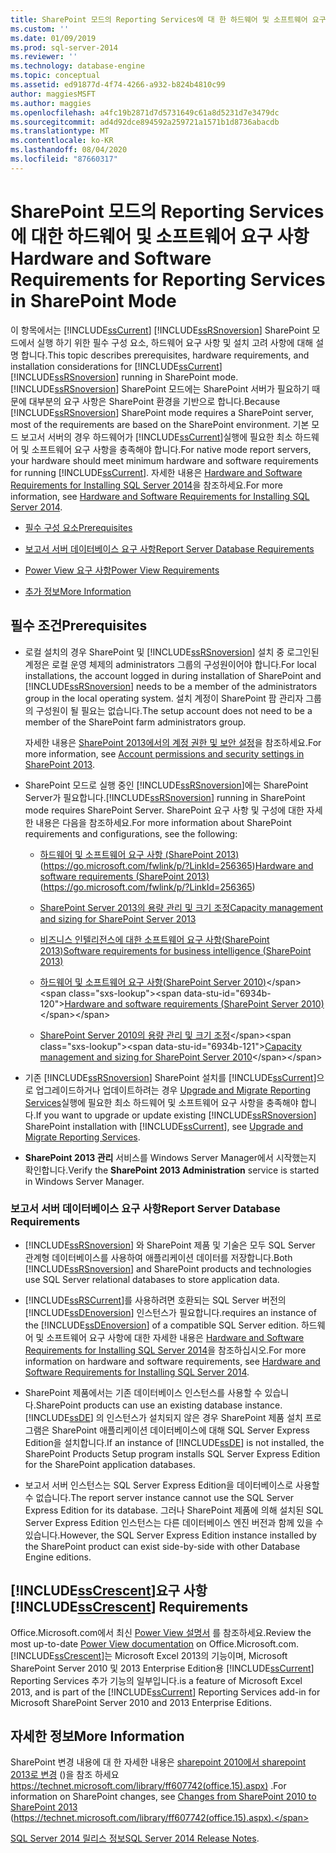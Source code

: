 ```yaml
---
title: SharePoint 모드의 Reporting Services에 대 한 하드웨어 및 소프트웨어 요구 사항 | Microsoft Docs
ms.custom: ''
ms.date: 01/09/2019
ms.prod: sql-server-2014
ms.reviewer: ''
ms.technology: database-engine
ms.topic: conceptual
ms.assetid: ed91877d-4f74-4266-a932-b824b4810c99
author: maggiesMSFT
ms.author: maggies
ms.openlocfilehash: a4fc19b2871d7d5731649c61a8d5231d7e3479dc
ms.sourcegitcommit: ad4d92dce894592a259721a1571b1d8736abacdb
ms.translationtype: MT
ms.contentlocale: ko-KR
ms.lasthandoff: 08/04/2020
ms.locfileid: "87660317"
---
```

# <a name="hardware-and-software-requirements-for-reporting-services-in-sharepoint-mode"></a><span data-ttu-id="6934b-102">SharePoint 모드의 Reporting Services에 대한 하드웨어 및 소프트웨어 요구 사항</span><span class="sxs-lookup"><span data-stu-id="6934b-102">Hardware and Software Requirements for Reporting Services in SharePoint Mode</span></span>

  <span data-ttu-id="6934b-103">이 항목에서는 [!INCLUDE[ssCurrent](../../includes/sscurrent-md.md)] [!INCLUDE[ssRSnoversion](../../includes/ssrsnoversion-md.md)] SharePoint 모드에서 실행 하기 위한 필수 구성 요소, 하드웨어 요구 사항 및 설치 고려 사항에 대해 설명 합니다.</span><span class="sxs-lookup"><span data-stu-id="6934b-103">This topic describes prerequisites, hardware requirements, and installation considerations for [!INCLUDE[ssCurrent](../../includes/sscurrent-md.md)] [!INCLUDE[ssRSnoversion](../../includes/ssrsnoversion-md.md)] running in SharePoint mode.</span></span> <span data-ttu-id="6934b-104">[!INCLUDE[ssRSnoversion](../../includes/ssrsnoversion-md.md)] SharePoint 모드에는 SharePoint 서버가 필요하기 때문에 대부분의 요구 사항은 SharePoint 환경을 기반으로 합니다.</span><span class="sxs-lookup"><span data-stu-id="6934b-104">Because [!INCLUDE[ssRSnoversion](../../includes/ssrsnoversion-md.md)] SharePoint mode requires a SharePoint server, most of the requirements are based on the SharePoint environment.</span></span> <span data-ttu-id="6934b-105">기본 모드 보고서 서버의 경우 하드웨어가 [!INCLUDE[ssCurrent](../../includes/sscurrent-md.md)]실행에 필요한 최소 하드웨어 및 소프트웨어 요구 사항을 충족해야 합니다.</span><span class="sxs-lookup"><span data-stu-id="6934b-105">For native mode report servers, your hardware should meet minimum hardware and software requirements for running [!INCLUDE[ssCurrent](../../includes/sscurrent-md.md)].</span></span> <span data-ttu-id="6934b-106">자세한 내용은 [Hardware and Software Requirements for Installing SQL Server 2014](hardware-and-software-requirements-for-installing-sql-server.md)을 참조하세요.</span><span class="sxs-lookup"><span data-stu-id="6934b-106">For more information, see [Hardware and Software Requirements for Installing SQL Server 2014](hardware-and-software-requirements-for-installing-sql-server.md).</span></span>  
  
-   [<span data-ttu-id="6934b-107">필수 구성 요소</span><span class="sxs-lookup"><span data-stu-id="6934b-107">Prerequisites</span></span>](#bkmk_prereq)  
  
-   [<span data-ttu-id="6934b-108">보고서 서버 데이터베이스 요구 사항</span><span class="sxs-lookup"><span data-stu-id="6934b-108">Report Server Database Requirements</span></span>](#bkmk_report_server_database)  
  
-   [<span data-ttu-id="6934b-109">Power View 요구 사항</span><span class="sxs-lookup"><span data-stu-id="6934b-109">Power View Requirements</span></span>](#bkmk_powerview)  
  
-   [<span data-ttu-id="6934b-110">추가 정보</span><span class="sxs-lookup"><span data-stu-id="6934b-110">More Information</span></span>](#bkmk_more_information)  
  
##  <a name="prerequisites"></a><a name="bkmk_prereq"></a> <span data-ttu-id="6934b-111">필수 조건</span><span class="sxs-lookup"><span data-stu-id="6934b-111">Prerequisites</span></span>  
  
-   <span data-ttu-id="6934b-112">로컬 설치의 경우 SharePoint 및 [!INCLUDE[ssRSnoversion](../../includes/ssrsnoversion-md.md)] 설치 중 로그인된 계정은 로컬 운영 체제의 administrators 그룹의 구성원이어야 합니다.</span><span class="sxs-lookup"><span data-stu-id="6934b-112">For local installations, the account logged in during installation of SharePoint and [!INCLUDE[ssRSnoversion](../../includes/ssrsnoversion-md.md)] needs to be a member of the administrators group in the local operating system.</span></span> <span data-ttu-id="6934b-113">설치 계정이 SharePoint 팜 관리자 그룹의 구성원이 될 필요는 없습니다.</span><span class="sxs-lookup"><span data-stu-id="6934b-113">The setup account does not need to be a member of the SharePoint farm administrators group.</span></span>  
  
     <span data-ttu-id="6934b-114">자세한 내용은 [SharePoint 2013에서의 계정 권한 및 보안 설정](https://technet.microsoft.com/library/cc678863.aspx)을 참조하세요.</span><span class="sxs-lookup"><span data-stu-id="6934b-114">For more information, see [Account permissions and security settings in SharePoint 2013](https://technet.microsoft.com/library/cc678863.aspx).</span></span>  
  
-   <span data-ttu-id="6934b-115">SharePoint 모드로 실행 중인 [!INCLUDE[ssRSnoversion](../../includes/ssrsnoversion-md.md)]에는 SharePoint Server가 필요합니다.</span><span class="sxs-lookup"><span data-stu-id="6934b-115">[!INCLUDE[ssRSnoversion](../../includes/ssrsnoversion-md.md)] running in SharePoint mode requires SharePoint Server.</span></span> <span data-ttu-id="6934b-116">SharePoint 요구 사항 및 구성에 대한 자세한 내용은 다음을 참조하세요.</span><span class="sxs-lookup"><span data-stu-id="6934b-116">For more information about SharePoint requirements and configurations, see the following:</span></span>  
  
    -   <span data-ttu-id="6934b-117">[하드웨어 및 소프트웨어 요구 사항 (SharePoint 2013)](https://go.microsoft.com/fwlink/p/?LinkId=256365) (https://go.microsoft.com/fwlink/p/?LinkId=256365)</span><span class="sxs-lookup"><span data-stu-id="6934b-117">[Hardware and software requirements (SharePoint 2013)](https://go.microsoft.com/fwlink/p/?LinkId=256365) (https://go.microsoft.com/fwlink/p/?LinkId=256365)</span></span>  
  
    -   [<span data-ttu-id="6934b-118">SharePoint Server 2013의 용량 관리 및 크기 조정</span><span class="sxs-lookup"><span data-stu-id="6934b-118">Capacity management and sizing for SharePoint Server 2013</span></span>](https://technet.microsoft.com/library/cc261700.aspx)  
  
    -   [<span data-ttu-id="6934b-119">비즈니스 인텔리전스에 대한 소프트웨어 요구 사항(SharePoint 2013)</span><span class="sxs-lookup"><span data-stu-id="6934b-119">Software requirements for business intelligence (SharePoint 2013)</span></span>](https://go.microsoft.com/fwlink/p/?LinkId=256367)  
  
    -   <span data-ttu-id="6934b-120">[하드웨어 및 소프트웨어 요구 사항(SharePoint Server 2010)](https://technet.microsoft.com/library/cc262485\(v=office.14\))</span><span class="sxs-lookup"><span data-stu-id="6934b-120">[Hardware and software requirements (SharePoint Server 2010)](https://technet.microsoft.com/library/cc262485\(v=office.14\))</span></span>  
  
    -   <span data-ttu-id="6934b-121">[SharePoint Server 2010의 용량 관리 및 크기 조정](https://technet.microsoft.com/library/cc261700.aspx\(v=office.14\))</span><span class="sxs-lookup"><span data-stu-id="6934b-121">[Capacity management and sizing for SharePoint Server 2010](https://technet.microsoft.com/library/cc261700.aspx\(v=office.14\))</span></span>  
  
-   <span data-ttu-id="6934b-122">기존 [!INCLUDE[ssRSnoversion](../../includes/ssrsnoversion-md.md)] SharePoint 설치를 [!INCLUDE[ssCurrent](../../includes/sscurrent-md.md)]으로 업그레이드하거나 업데이트하려는 경우 [Upgrade and Migrate Reporting Services](../../reporting-services/install-windows/upgrade-and-migrate-reporting-services.md)실행에 필요한 최소 하드웨어 및 소프트웨어 요구 사항을 충족해야 합니다.</span><span class="sxs-lookup"><span data-stu-id="6934b-122">If you want to upgrade or update existing [!INCLUDE[ssRSnoversion](../../includes/ssrsnoversion-md.md)] SharePoint installation with [!INCLUDE[ssCurrent](../../includes/sscurrent-md.md)], see [Upgrade and Migrate Reporting Services](../../reporting-services/install-windows/upgrade-and-migrate-reporting-services.md).</span></span>  
  
-   <span data-ttu-id="6934b-123">**SharePoint 2013 관리** 서비스를 Windows Server Manager에서 시작했는지 확인합니다.</span><span class="sxs-lookup"><span data-stu-id="6934b-123">Verify the **SharePoint 2013 Administration** service is started in Windows Server Manager.</span></span>  
  
###  <a name="report-server-database-requirements"></a><a name="bkmk_report_server_database"></a> <span data-ttu-id="6934b-124">보고서 서버 데이터베이스 요구 사항</span><span class="sxs-lookup"><span data-stu-id="6934b-124">Report Server Database Requirements</span></span>  
  
-   <span data-ttu-id="6934b-125">[!INCLUDE[ssRSnoversion](../../includes/ssrsnoversion-md.md)] 와 SharePoint 제품 및 기술은 모두 SQL Server 관계형 데이터베이스를 사용하여 애플리케이션 데이터를 저장합니다.</span><span class="sxs-lookup"><span data-stu-id="6934b-125">Both [!INCLUDE[ssRSnoversion](../../includes/ssrsnoversion-md.md)] and SharePoint products and technologies use SQL Server relational databases to store application data.</span></span>  
  
-   [!INCLUDE[ssRSCurrent](../../includes/ssrscurrent-md.md)]<span data-ttu-id="6934b-126">를 사용하려면 호환되는 SQL Server 버전의 [!INCLUDE[ssDEnoversion](../../includes/ssdenoversion-md.md)] 인스턴스가 필요합니다.</span><span class="sxs-lookup"><span data-stu-id="6934b-126">requires an instance of the [!INCLUDE[ssDEnoversion](../../includes/ssdenoversion-md.md)] of a compatible SQL Server edition.</span></span> <span data-ttu-id="6934b-127">하드웨어 및 소프트웨어 요구 사항에 대한 자세한 내용은 [Hardware and Software Requirements for Installing SQL Server 2014](hardware-and-software-requirements-for-installing-sql-server.md)을 참조하십시오.</span><span class="sxs-lookup"><span data-stu-id="6934b-127">For more information on hardware and software requirements, see [Hardware and Software Requirements for Installing SQL Server 2014](hardware-and-software-requirements-for-installing-sql-server.md).</span></span>  
  
-   <span data-ttu-id="6934b-128">SharePoint 제품에서는 기존 데이터베이스 인스턴스를 사용할 수 있습니다.</span><span class="sxs-lookup"><span data-stu-id="6934b-128">SharePoint products can use an existing database instance.</span></span> <span data-ttu-id="6934b-129">[!INCLUDE[ssDE](../../includes/ssde-md.md)] 의 인스턴스가 설치되지 않은 경우 SharePoint 제품 설치 프로그램은 SharePoint 애플리케이션 데이터베이스에 대해 SQL Server Express Edition을 설치합니다.</span><span class="sxs-lookup"><span data-stu-id="6934b-129">If an instance of [!INCLUDE[ssDE](../../includes/ssde-md.md)] is not installed, the SharePoint Products Setup program installs SQL Server Express Edition for the SharePoint application databases.</span></span>  
  
-   <span data-ttu-id="6934b-130">보고서 서버 인스턴스는 SQL Server Express Edition을 데이터베이스로 사용할 수 없습니다.</span><span class="sxs-lookup"><span data-stu-id="6934b-130">The report server instance cannot use the SQL Server Express Edition for its database.</span></span> <span data-ttu-id="6934b-131">그러나 SharePoint 제품에 의해 설치된 SQL Server Express Edition 인스턴스는 다른 데이터베이스 엔진 버전과 함께 있을 수 있습니다.</span><span class="sxs-lookup"><span data-stu-id="6934b-131">However, the SQL Server Express Edition instance installed by the SharePoint product can exist side-by-side with other Database Engine editions.</span></span>  
  
##  <a name="sscrescent-requirements"></a><a name="bkmk_powerview"></a><span data-ttu-id="6934b-132">[!INCLUDE[ssCrescent](../../includes/sscrescent-md.md)]요구 사항</span><span class="sxs-lookup"><span data-stu-id="6934b-132">[!INCLUDE[ssCrescent](../../includes/sscrescent-md.md)] Requirements</span></span>

 <span data-ttu-id="6934b-133">Office.Microsoft.com에서 최신 [Power View 설명서](https://office.microsoft.com/excel-help/power-view-explore-visualize-and-present-your-data-HA102835634.aspx) 를 참조하세요.</span><span class="sxs-lookup"><span data-stu-id="6934b-133">Review the most up-to-date [Power View documentation](https://office.microsoft.com/excel-help/power-view-explore-visualize-and-present-your-data-HA102835634.aspx) on Office.Microsoft.com.</span></span> [!INCLUDE[ssCrescent](../../includes/sscrescent-md.md)]<span data-ttu-id="6934b-134">는 Microsoft Excel 2013의 기능이며, Microsoft SharePoint Server 2010 및 2013 Enterprise Edition용 [!INCLUDE[ssCurrent](../../includes/sscurrent-md.md)] Reporting Services 추가 기능의 일부입니다.</span><span class="sxs-lookup"><span data-stu-id="6934b-134">is a feature of Microsoft Excel 2013, and is part of the [!INCLUDE[ssCurrent](../../includes/sscurrent-md.md)] Reporting Services add-in for Microsoft SharePoint Server 2010 and 2013 Enterprise Editions.</span></span>  
  
##  <a name="more-information"></a><a name="bkmk_more_information"></a> <span data-ttu-id="6934b-135">자세한 정보</span><span class="sxs-lookup"><span data-stu-id="6934b-135">More Information</span></span>

 <span data-ttu-id="6934b-136">SharePoint 변경 내용에 대 한 자세한 내용은 [sharepoint 2010에서 sharepoint 2013로 변경](https://technet.microsoft.com/library/ff607742\(office.15\).aspx) ()을 참조 하세요 https://technet.microsoft.com/library/ff607742(office.15).aspx) .</span><span class="sxs-lookup"><span data-stu-id="6934b-136">For information on SharePoint changes, see [Changes from SharePoint 2010 to SharePoint 2013](https://technet.microsoft.com/library/ff607742\(office.15\).aspx) (https://technet.microsoft.com/library/ff607742(office.15).aspx).</span></span>  
  
 <span data-ttu-id="6934b-137">[SQL Server 2014 릴리스 정보](https://go.microsoft.com/fwlink/?LinkID=296445)</span><span class="sxs-lookup"><span data-stu-id="6934b-137">[SQL Server 2014 Release Notes](https://go.microsoft.com/fwlink/?LinkID=296445).</span></span>  
  
